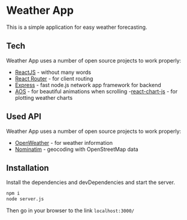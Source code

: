 # Weather App

This is a simple application for easy weather forecasting.
## Tech

Weather App uses a number of open source projects to work properly:

- [ReactJS](https://reactjs.org/) - without many words
- [React Router](https://reactrouter.com/) - for client routing
- [Express](https://expressjs.com) - fast node.js network app framework for backend
- [AOS](https://michalsnik.github.io/aos/) - for beautiful animations when scrolling
-[react-chart-js](https://react-chartjs-2.js.org/) - for plotting weather charts

## Used API

Weather App uses a number of open source projects to work properly:

- [OpenWeather](https://openweathermap.org/weathermap) - for weather information
- [Nominatim](https://nominatim.org/) - geocoding with OpenStreetMap data

## Installation

Install the dependencies and devDependencies and start the server.

```sh
npm i
node server.js 
```
Then go in your browser to the link ```localhost:3000/```
